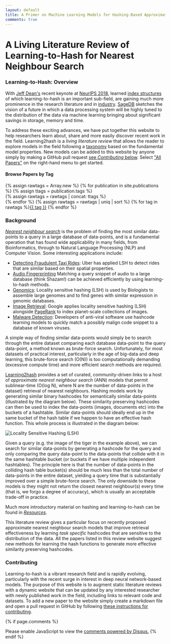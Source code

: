 ```yaml
---
layout: default
title: A Primer on Machine Learning Models for Hashing-Based Approximate Nearevst Neighbour Search
comments: true
---
```


# A Living Literature Review of Learning-to-Hash for Nearest Neighbour Search

### Learning-to-Hash: Overview

With [Jeff Dean's](https://twitter.com/jeffdean/status/1063679694283857920?lang=en) recent keynote at [NeurIPS 2018](https://nips.cc/Conferences/2018), learned [index structures](https://dl.acm.org/citation.cfm?id=3196909) of which learning-to-hash is an important sub-field, are gaining much more prominence in the research literature and in [industry](http://www.sysml.cc/doc/2018/43.pdf). [SageDB](https://ai.google/research/pubs/pub47669) sketches the vision of a future in which a data processing system will be highly tuned to the distribution of the data via machine learning bringing about significant savings in storage, memory and time. 

To address these exciting advances, we have put together this website to help researchers learn about, share and more easily discover recent work in the field. Learning2hash is a *living literature review* that allows the reader to explore models in the field following a [taxonomy](\base-taxonomy) based on the fundamental model properties. New models can be added to this website by anyone simply by making a GitHub pull request [see *Contributing* below](contributing.html). Select ["All Papers"](https://learning2hash.github.io/papers.html) on the right-hand menu to get started.

#### Browse Papers by Tag
{% assign rawtags = Array.new %}
{% for publication in site.publications %}
  {% assign ttags = publication.tags  %}  
  {% assign rawtags = rawtags | concat: ttags %}  
{% endfor %}
{% assign rawtags = rawtags | uniq | sort %}
{% for tag in rawtags %}<tag><a href="/tags.html#{{ tag }}">{{ tag }}</a></tag> {% endfor %}

### Background

*[Nearest neighbour search](https://en.wikipedia.org/wiki/Nearest_neighbor_search)* is the problem of finding the most similar data-points to a query in a large database of data-points, and is a fundamental operation that has found wide applicability in many fields, from Bioinformatics, through to Natural Language Processing (NLP) and Computer Vision. Some interesting applications include:

* [Detecting Fraudulent Taxi Rides](https://eng.uber.com/lsh/): Uber has applied LSH to detect rides that are similar based on their spatial properties.
* [Audio Fingerprinting](https://santhoshhari.github.io/Locality-Sensitive-Hashing/) Matching a query snippet of audio to a large database (think Shazam!) can be achieved efficiently by using learning-to-hash methods.
* [Genomics](https://www.ncbi.nlm.nih.gov/pubmed/26006009): Locality sensitive hashing (LSH) is used by Biologists to assemble large genomes and to find genes with similar expression in genomic databases.
* [Image Retrieval](https://ai.google/research/pubs/pub34634): Google applies locality sensitive hashing (LSH) alongside [PageRank](https://en.wikipedia.org/wiki/PageRank) to index planet-scale collections of images.
* [Malware Detection](https://media.kaspersky.com/en/enterprise-security/Kaspersky-Lab-Whitepaper-Machine-Learning.pdf): Developers of anti-viral software use hashcode learning models to quickly match a possibly malign code snippet to a database of known viruses.

A simple way of finding similar data-points would simply be to search through the entire dataset comparing each database data-point to the query data-point, a method known as brute-force search. Unfortunately, for most datasets of practical interest, particularly in the age of big-data and deep learning, this brute-force search (O(N)) is too computationally demanding (excessive compute time) and more efficient search methods are required.

[Learning2hash](https://learning2hash.github.io/papers.html) provides a set of curated, community-driven links to a host of *approximate nearest neighbour search* (ANN) models that permit sublinear-time (O(log N), where N are the number of data-points in the dataset) retrieval of nearest neighbours. Hashing models work by generating similar binary hashcodes for semantically similar data-points (illustrated by the diagram below). These similarity preserving hashcodes can then be used to index the data-points (images, documents etc) into the buckets of a hashtable. Similar data-points should ideally end up in the same bucket of the hash table if we happen to have an effective hash function. This whole process is illustrated in the diagram below:

![Locality Sensitive Hashing (LSH)](/public/media/hashing.png?raw=true "Locality Sensitive 
Hashing (LSH)")

Given a query (e.g. the image of the tiger in the example above), we can search for similar data-points by generating a hashcode for the query and only comparing the query data-point to the data-points that collide with it in the same hashtable bucket (or buckets if we have multiple independent hashtables). The principle here is that the number of data-points in the colliding hash table bucket(s) should be much less than the total number of data-points in the entire dataset, yielding a query time that is substantially improved over a simple brute-force search. The only downside to these models is they might not return the closest nearest neighbour(s) every time (that is, we forgo a degree of accuracy), which is usually an acceptable trade-off in practice. 

Much more introductory material on hashing and learning-to-hash can be found in [*Resources*](resources.html).

This literature review gives a particular focus on recently proposed approximate nearest neighbour search models that improve retrieval effectiveness by learning *task specific* hashcodes that are sensitive to the distribution of the data. All the papers listed in this review website suggest new methods for learning the hash functions to generate more effective similarity preserving hashcodes.

### Contributing

Learning-to-hash is a vibrant research field and is rapidly evolving, particularly with the recent surge in interest in deep neural network-based models. The purpose of this website is to augment static literature reviews with a dynamic website that can be updated by any interested researcher with newly published work in the field, including links to relevant code and datasets. To add a new paper to the website simply create a markdown file and open a pull request in GitHub by following [these instructions for contributing](contributing.html).

{% if page.comments %}
<div id="disqus_thread"></div>
<script>

/**
*  RECOMMENDED CONFIGURATION VARIABLES: EDIT AND UNCOMMENT THE SECTION BELOW TO INSERT DYNAMIC VALUES FROM YOUR PLATFORM OR CMS.
*  LEARN WHY DEFINING THESE VARIABLES IS IMPORTANT: https://disqus.com/admin/universalcode/#configuration-variables*/
/*
var disqus_config = function () {
this.page.url = https://learning2hash.github.io/index.html;  // Replace PAGE_URL with your page's canonical URL variable
this.page.identifier = learning2hash/index; // Replace PAGE_IDENTIFIER with your page's unique identifier variable
};
*/
(function() { // DON'T EDIT BELOW THIS LINE
var d = document, s = d.createElement('script');
s.src = 'https://https-learning2hash-github-io-index-html.disqus.com/embed.js';
s.setAttribute('data-timestamp', +new Date());
(d.head || d.body).appendChild(s);
})();
</script>
<noscript>Please enable JavaScript to view the <a href="https://disqus.com/?ref_noscript">comments powered by Disqus.</a></noscript>
{% endif %}
